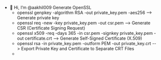 - 👋 Hi, I’m @aakhil009
Generate OpenSSL
  - openssl genpkey -algorithm RSA -out private_key.pem -aes256     --> Generate private key 
  - openssl req -new -key private_key.pem -out csr.pem              --> Generate CSR (Certificate Signing Request)
  - openssl x509 -req -days 365 -in csr.pem -signkey private_key.pem -out certificate.crt           --> Generate Self-Signed Certificate (X.509)
  - openssl rsa -in private_key.pem -outform PEM -out private_key.crt                               --> Export Private Key and Certificate to Separate CRT Files
  - 
 
